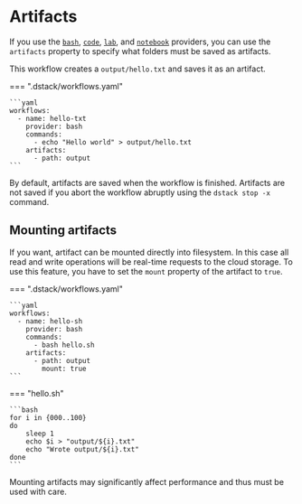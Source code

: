 # Artifacts

If you use the [`bash`](../reference/providers/bash.md), [`code`](../reference/providers/code.md), 
[`lab`](../reference/providers/lab.md), and [`notebook`](../reference/providers/notebook.md) providers, 
you can use the `artifacts` property to specify what folders must be saved as artifacts. 

This workflow creates a `output/hello.txt` and saves it as an artifact.

=== ".dstack/workflows.yaml"

    ```yaml
    workflows:
      - name: hello-txt
        provider: bash
        commands:
          - echo "Hello world" > output/hello.txt
        artifacts:
          - path: output 
    ```

By default, artifacts are saved when the workflow is finished.
Artifacts are not saved if you abort the workflow abruptly using the `dstack stop -x` command.

## Mounting artifacts

If you want, artifact can be mounted directly into filesystem.
In this case all read and write operations will be real-time requests to the cloud storage. 
To use this feature, you have to set the `mount` property of the artifact to `true`.

=== ".dstack/workflows.yaml"

    ```yaml
    workflows:
      - name: hello-sh
        provider: bash
        commands:
          - bash hello.sh
        artifacts:
          - path: output
            mount: true
    ```

=== "hello.sh"

    ```bash
    for i in {000..100}
    do
        sleep 1
        echo $i > "output/${i}.txt"
        echo "Wrote output/${i}.txt"
    done
    ```

Mounting artifacts may significantly affect performance and thus must be used 
with care.